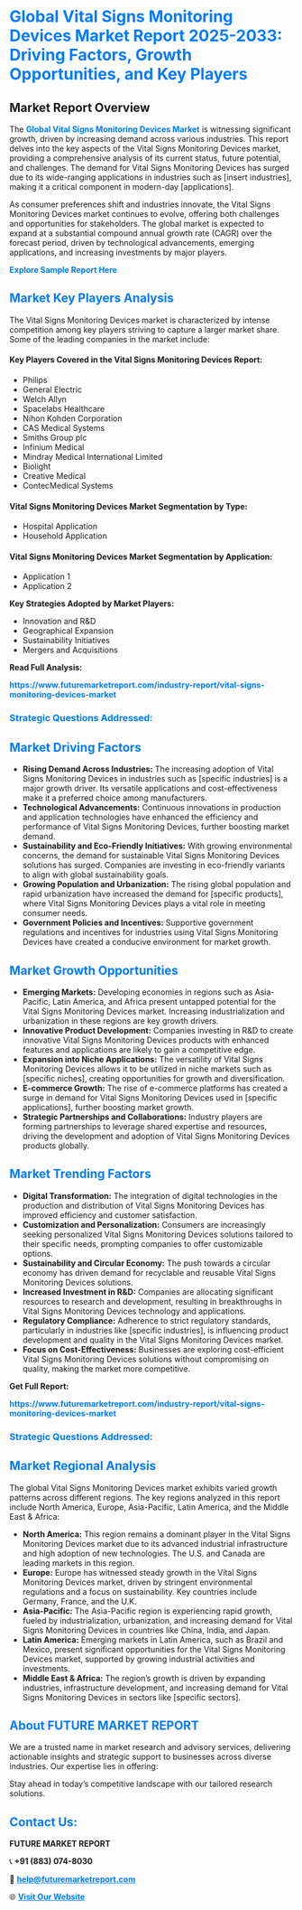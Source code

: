 <h1 style="color: #007BFF;">Global Vital Signs Monitoring Devices Market Report 2025-2033: Driving Factors, Growth Opportunities, and Key Players</h1>

<section id="overview">
<h2>Market Report Overview</h2>
<p>The <a href="https://www.futuremarketreport.com/industry-report/vital-signs-monitoring-devices-market" style="color: #007BFF; text-decoration: none;"><strong>Global Vital Signs Monitoring Devices Market</strong></a> is witnessing significant growth, driven by increasing demand across various industries. This report delves into the key aspects of the Vital Signs Monitoring Devices market, providing a comprehensive analysis of its current status, future potential, and challenges. The demand for Vital Signs Monitoring Devices has surged due to its wide-ranging applications in industries such as [insert industries], making it a critical component in modern-day [applications].</p>
<p>As consumer preferences shift and industries innovate, the Vital Signs Monitoring Devices market continues to evolve, offering both challenges and opportunities for stakeholders. The global market is expected to expand at a substantial compound annual growth rate (CAGR) over the forecast period, driven by technological advancements, emerging applications, and increasing investments by major players.</p>
</section>

<section id="overview">
<p><a href="https://www.futuremarketreport.com/request-sample/reportId=98067" style="color: #007BFF; text-decoration: none;"><strong>Explore Sample Report Here</strong></a></p>
</section>

<section id="key-players">
<h2 style="color: #007BFF;">Market Key Players Analysis</h2>
<p>The Vital Signs Monitoring Devices market is characterized by intense competition among key players striving to capture a larger market share. Some of the leading companies in the market include:</p>
<h4>Key Players Covered in the Vital Signs Monitoring Devices Report:</h4>
<ul><li>Philips</li><li>General Electric</li><li>Welch Allyn</li><li>Spacelabs Healthcare</li><li>Nihon Kohden Corporation</li><li>CAS Medical Systems</li><li>Smiths Group plc</li><li>Infinium Medical</li><li>Mindray Medical International Limited</li><li>Biolight</li><li>Creative Medical</li><li>ContecMedical Systems</li></ul>
<h4>Vital Signs Monitoring Devices Market Segmentation by Type:</h4>
<ul><li>Hospital Application</li><li>Household Application</li></ul>

<h4>Vital Signs Monitoring Devices Market Segmentation by Application:</h4>
<ul><li>Application 1</li><li>Application 2</li></ul>
<p><strong>Key Strategies Adopted by Market Players:</strong></p>
<ul>
<li>Innovation and R&D</li>
<li>Geographical Expansion</li>
<li>Sustainability Initiatives</li>
<li>Mergers and Acquisitions</li>
</ul>
</section>

<section>
<p><strong>Read Full Analysis: </strong></p><a href="https://www.futuremarketreport.com/industry-report/vital-signs-monitoring-devices-market" style="color: #007BFF; text-decoration: none;"><strong>https://www.futuremarketreport.com/industry-report/vital-signs-monitoring-devices-market</strong></a>
<h3 style="color: #007BFF;">Strategic Questions Addressed:</h3>
</section>

<section id="driving-factors">
<h2 style="color: #007BFF;">Market Driving Factors</h2>
<ul>
<li><strong>Rising Demand Across Industries:</strong> The increasing adoption of Vital Signs Monitoring Devices in industries such as [specific industries] is a major growth driver. Its versatile applications and cost-effectiveness make it a preferred choice among manufacturers.</li>
<li><strong>Technological Advancements:</strong> Continuous innovations in production and application technologies have enhanced the efficiency and performance of Vital Signs Monitoring Devices, further boosting market demand.</li>
<li><strong>Sustainability and Eco-Friendly Initiatives:</strong> With growing environmental concerns, the demand for sustainable Vital Signs Monitoring Devices solutions has surged. Companies are investing in eco-friendly variants to align with global sustainability goals.</li>
<li><strong>Growing Population and Urbanization:</strong> The rising global population and rapid urbanization have increased the demand for [specific products], where Vital Signs Monitoring Devices plays a vital role in meeting consumer needs.</li>
<li><strong>Government Policies and Incentives:</strong> Supportive government regulations and incentives for industries using Vital Signs Monitoring Devices have created a conducive environment for market growth.</li>
</ul>
</section>

<section id="growth-opportunities">
<h2 style="color: #007BFF;">Market Growth Opportunities</h2>
<ul>
<li><strong>Emerging Markets:</strong> Developing economies in regions such as Asia-Pacific, Latin America, and Africa present untapped potential for the Vital Signs Monitoring Devices market. Increasing industrialization and urbanization in these regions are key growth drivers.</li>
<li><strong>Innovative Product Development:</strong> Companies investing in R&D to create innovative Vital Signs Monitoring Devices products with enhanced features and applications are likely to gain a competitive edge.</li>
<li><strong>Expansion into Niche Applications:</strong> The versatility of Vital Signs Monitoring Devices allows it to be utilized in niche markets such as [specific niches], creating opportunities for growth and diversification.</li>
<li><strong>E-commerce Growth:</strong> The rise of e-commerce platforms has created a surge in demand for Vital Signs Monitoring Devices used in [specific applications], further boosting market growth.</li>
<li><strong>Strategic Partnerships and Collaborations:</strong> Industry players are forming partnerships to leverage shared expertise and resources, driving the development and adoption of Vital Signs Monitoring Devices products globally.</li>
</ul>
</section>

<section id="trending-factors">
<h2 style="color: #007BFF;">Market Trending Factors</h2>
<ul>
<li><strong>Digital Transformation:</strong> The integration of digital technologies in the production and distribution of Vital Signs Monitoring Devices has improved efficiency and customer satisfaction.</li>
<li><strong>Customization and Personalization:</strong> Consumers are increasingly seeking personalized Vital Signs Monitoring Devices solutions tailored to their specific needs, prompting companies to offer customizable options.</li>
<li><strong>Sustainability and Circular Economy:</strong> The push towards a circular economy has driven demand for recyclable and reusable Vital Signs Monitoring Devices solutions.</li>
<li><strong>Increased Investment in R&D:</strong> Companies are allocating significant resources to research and development, resulting in breakthroughs in Vital Signs Monitoring Devices technology and applications.</li>
<li><strong>Regulatory Compliance:</strong> Adherence to strict regulatory standards, particularly in industries like [specific industries], is influencing product development and quality in the Vital Signs Monitoring Devices market.</li>
<li><strong>Focus on Cost-Effectiveness:</strong> Businesses are exploring cost-efficient Vital Signs Monitoring Devices solutions without compromising on quality, making the market more competitive.</li>
</ul>
</section>

<section>
<p><strong>Get Full Report: </strong></p><a href="https://www.futuremarketreport.com/industry-report/vital-signs-monitoring-devices-market" style="color: #007BFF; text-decoration: none;"><strong>https://www.futuremarketreport.com/industry-report/vital-signs-monitoring-devices-market</strong></a>
<h3 style="color: #007BFF;">Strategic Questions Addressed:</h3>
</section>


<section id="regional-analysis">
<h2 style="color: #007BFF;">Market Regional Analysis</h2>
<p>The global Vital Signs Monitoring Devices market exhibits varied growth patterns across different regions. The key regions analyzed in this report include North America, Europe, Asia-Pacific, Latin America, and the Middle East & Africa:</p>
<ul>
<li><strong>North America:</strong> This region remains a dominant player in the Vital Signs Monitoring Devices market due to its advanced industrial infrastructure and high adoption of new technologies. The U.S. and Canada are leading markets in this region.</li>
<li><strong>Europe:</strong> Europe has witnessed steady growth in the Vital Signs Monitoring Devices market, driven by stringent environmental regulations and a focus on sustainability. Key countries include Germany, France, and the U.K.</li>
<li><strong>Asia-Pacific:</strong> The Asia-Pacific region is experiencing rapid growth, fueled by industrialization, urbanization, and increasing demand for Vital Signs Monitoring Devices in countries like China, India, and Japan.</li>
<li><strong>Latin America:</strong> Emerging markets in Latin America, such as Brazil and Mexico, present significant opportunities for the Vital Signs Monitoring Devices market, supported by growing industrial activities and investments.</li>
<li><strong>Middle East & Africa:</strong> The region’s growth is driven by expanding industries, infrastructure development, and increasing demand for Vital Signs Monitoring Devices in sectors like [specific sectors].</li>
</ul>
</section>

<footer>
<h2 style="color: #007BFF;">About FUTURE MARKET REPORT</h2>
<p>We are a trusted name in market research and advisory services, delivering actionable insights and strategic support to businesses across diverse industries. Our expertise lies in offering:</p>

<p>Stay ahead in today’s competitive landscape with our tailored research solutions.</p>

<h2 style="color: #007BFF;">Contact Us:</h2>
<p><strong>FUTURE MARKET REPORT</strong></p>
<p>📞 <strong>+91 (883) 074-8030</strong></p>
<p>📧 <strong><a href="mailto:help@futuremarketreport.com" style="color: #007BFF;">help@futuremarketreport.com</a></strong></p>
<p>🌐 <strong><a href="https://www.futuremarketreport.com/" style="color: #007BFF;">Visit Our Website</a></strong></p>
</footer>
